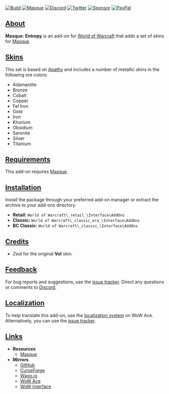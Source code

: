 [![Build][SVG-Build]][Build]
[![Masque][SVG-Masque]][Masque]
[![Discord][SVG-Discord]][Discord]
[![Twitter][SVG-Twitter]][Twitter]
[![Sponsor][SVG-Sponsor]][Sponsor]
[![PayPal][SVG-PayPal]][PayPal]

## [About][Top]

**Masque: Entropy** is an add-on for [World of Warcraft] that adds a set of skins for [Masque].

## [Skins][Top]

This set is based on [Apathy] and includes a number of metallic skins in the following ore colors:

- Adamantite
- Bronze
- Cobalt
- Copper
- Fel Iron
- Gold
- Iron
- Khorium
- Obsidium
- Saronite
- Silver
- Titanium

## [Requirements][Top]

This add-on requires [Masque].

## [Installation][Top]

Install the package through your preferred add-on manager or extract the archive to your add-ons directory.

- **Retail:** `World of Warcraft\_retail_\Interface\AddOns`
- **Classic:** `World of Warcraft\_classic_era_\Interface\AddOns`
- **BC Classic:** `World of Warcraft\_classic_\Interface\AddOns`

## [Credits][Top]

- _Zeal_ for the original **Vol** skin.

## [Feedback][Top]

For bug reports and suggestions, use the [issue tracker]. Direct any questions or comments to [Discord].

## [Localization][Top]

To help translate this add-on, use the [localization system] on WoW Ace. Alternatively, you can use the [issue tracker].

## [Links][Top]

- **Resources**
  - [Masque][Masque]
- **Mirrors**
  - [GitHub]
  - [CurseForge]
  - [Wago.io]
  - [WoW Ace]
  - [WoW Interface]

[Links]: #

[Build]: https://github.com/SFX-WoW/Masque_Entropy/actions?query=workflow%3ARelease (Build Status)
[Masque]: https://github.com/SFX-WoW/Masque (Download Masque)
[Discord]: https://discord.gg/DDVqkd6 (Join the Discord)
[Twitter]: https://twitter.com/stormfxi (Follow on Twitter)
[Sponsor]: https://github.com/sponsors/StormFX (Sponsor on GitHub)
[PayPal]: https://www.paypal.me/stormfxi (Donate via PayPal)

[World of Warcraft]: https://worldofwarcraft.com (World of Warcraft)
[Apathy]: https://github.com/SFX-WoW/Masque_Apathy (Apathy Skin)

[Issue Tracker]: https://github.com/SFX-WoW/Masque_Entropy/issues (Report an Issue)
[Localization System]: https://www.wowace.com/projects/masque-entropy/localization (Translate on WoW Ace)

[CurseForge]: https://www.curseforge.com/wow/addons/masque-entropy (View on CurseForge)
[GitHub]: https://github.com/SFX-WoW/Masque_Entropy (View on GitHub)
[Wago.io]: https://addons.wago.io/addons/masque-entropy (View on Wago.io)
[WoW Ace]: https://www.wowace.com/projects/masque-entropy (View on WoW Ace)
[WoW Interface]: https://www.wowinterface.com/downloads/info8873 (View on WoW Interface)

[Top]: #Top (Top of the Page)

[Images]: #

[SVG-Build]: https://img.shields.io/github/workflow/status/SFX-WoW/Masque_Entropy/Release?label=Build&logo=github&logoColor=fff&style=flat-square
[SVG-Masque]: https://img.shields.io/endpoint?url=https://wow.stormfx.com/img/svg/masque-skin.json
[SVG-Discord]: https://img.shields.io/endpoint?url=https://www.stormfx.com/img/svg/discord.json
[SVG-Twitter]: https://img.shields.io/endpoint?url=https://www.stormfx.com/img/svg/twitter.json
[SVG-Sponsor]: https://img.shields.io/endpoint?url=https://www.stormfx.com/img/svg/github-sponsor.json
[SVG-PayPal]: https://img.shields.io/endpoint?url=https://www.stormfx.com/img/svg/paypal.json
